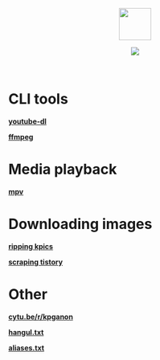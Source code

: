 <p align="center">
<img src="http://i.imgur.com/nOcOnyE.gif" height="64" width="64">
</p>
<p align="center">
<img src="http://i.imgur.com/fRjPY8E.gif">
</p>

<br>

# CLI tools

[**youtube-dl**](https://github.com/kpganon/Guides/raw/master/youtube-dl%20guide%20v3.0.txt)

[**ffmpeg**](https://github.com/kpganon/Guides/raw/master/ffmpeg%20guide%20rev%201.1.txt)

# Media playback

[**mpv**](https://github.com/kpganon/Guides/raw/master/MPV%20Guide%20v1.0.txt)

# Downloading images

[**ripping kpics**](https://github.com/kpganon/Guides/blob/master/Ripping%20kpics%20with%20downthemal!.txt)

[**scraping tistory**](https://github.com/kpganon/Guides/raw/master/Scraping%20Tistory%20v1.1.txt)

# Other

[**cytu.be/r/kpganon**](https://github.com/kpganon/Guides/raw/master/Cytube.txt)

[**hangul.txt**](https://github.com/kpganon/Guides/raw/master/hangul.txt)

[**aliases.txt**](https://github.com/kpganon/Guides/raw/master/aliases.txt)
